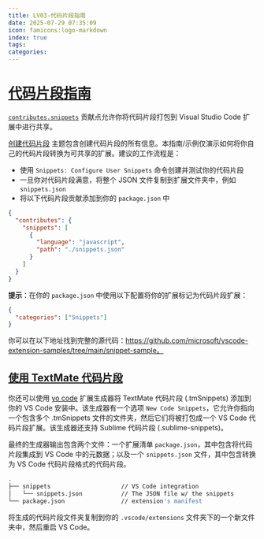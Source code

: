 ```yaml
---
title: LV03-代码片段指南
date: 2025-07-29 07:35:09
icon: famicons:logo-markdown
index: true
tags:
categories:
---
```


<!-- more -->

# [代码片段指南](https://vscode.js.cn/api/language-extensions/snippet-guide)

[`contributes.snippets`](https://vscode.js.cn/api/references/contribution-points#contributes.snippets) 贡献点允许你将代码片段打包到 Visual Studio Code 扩展中进行共享。

[创建代码片段](https://vscode.js.cn/docs/editing/userdefinedsnippets#_creating-your-own-snippets) 主题包含创建代码片段的所有信息。本指南/示例仅演示如何将你自己的代码片段转换为可共享的扩展。建议的工作流程是：

- 使用 `Snippets: Configure User Snippets` 命令创建并测试你的代码片段
- 一旦你对代码片段满意，将整个 JSON 文件复制到扩展文件夹中，例如 `snippets.json`
- 将以下代码片段贡献添加到你的 `package.json` 中

```json
{
  "contributes": {
    "snippets": [
      {
        "language": "javascript",
        "path": "./snippets.json"
      }
    ]
  }
}
```

**提示**：在你的 `package.json` 中使用以下配置将你的扩展标记为代码片段扩展：

```json
{
  "categories": ["Snippets"]
}
```

你可以在以下地址找到完整的源代码：https://github.com/microsoft/vscode-extension-samples/tree/main/snippet-sample。

## [使用 TextMate 代码片段](https://vscode.js.cn/api/language-extensions/snippet-guide#using-textmate-snippets)

你还可以使用 [yo code](https://vscode.js.cn/api/get-started/your-first-extension) 扩展生成器将 TextMate 代码片段 (.tmSnippets) 添加到你的 VS Code 安装中。该生成器有一个选项 `New Code Snippets`，它允许你指向一个包含多个 .tmSnippets 文件的文件夹，然后它们将被打包成一个 VS Code 代码片段扩展。该生成器还支持 Sublime 代码片段 (.sublime-snippets)。

最终的生成器输出包含两个文件：一个扩展清单 `package.json`，其中包含将代码片段集成到 VS Code 中的元数据；以及一个 `snippets.json` 文件，其中包含转换为 VS Code 代码片段格式的代码片段。

```bash
.
├── snippets                    // VS Code integration
│   └── snippets.json           // The JSON file w/ the snippets
└── package.json                // extension's manifest
```

将生成的代码片段文件夹复制到你的 `.vscode/extensions` 文件夹下的一个新文件夹中，然后重启 VS Code。
